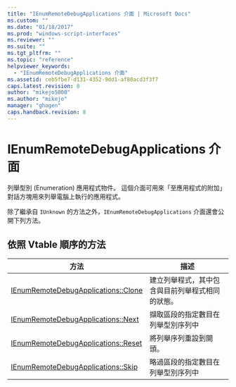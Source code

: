```yaml
---
title: "IEnumRemoteDebugApplications 介面 | Microsoft Docs"
ms.custom: ""
ms.date: "01/18/2017"
ms.prod: "windows-script-interfaces"
ms.reviewer: ""
ms.suite: ""
ms.tgt_pltfrm: ""
ms.topic: "reference"
helpviewer_keywords: 
  - "IEnumRemoteDebugApplications 介面"
ms.assetid: ceb5fbe7-d131-4352-9dd1-af80acd3f3f7
caps.latest.revision: 8
author: "mikejo5000"
ms.author: "mikejo"
manager: "ghogen"
caps.handback.revision: 8
---
```

# IEnumRemoteDebugApplications 介面
列舉型別 \(Enumeration\) 應用程式物件。  這個介面可用來「至應用程式的附加」對話方塊用來列舉電腦上執行的應用程式。  
  
 除了繼承自 `IUnknown` 的方法之外，`IEnumRemoteDebugApplications` 介面還會公開下列方法。  
  
## 依照 Vtable 順序的方法  
  
|方法|描述|  
|--------|--------|  
|[IEnumRemoteDebugApplications::Clone](../../winscript/reference/ienumremotedebugapplications-clone.md)|建立列舉程式，其中包含與目前列舉程式相同的狀態。|  
|[IEnumRemoteDebugApplications::Next](../../winscript/reference/ienumremotedebugapplications-next.md)|擷取區段的指定數目在列舉型別序列中|  
|[IEnumRemoteDebugApplications::Reset](../../winscript/reference/ienumremotedebugapplications-reset.md)|將列舉序列重設到開頭。|  
|[IEnumRemoteDebugApplications::Skip](../../winscript/reference/ienumremotedebugapplications-skip.md)|略過區段的指定數目在列舉型別序列中|